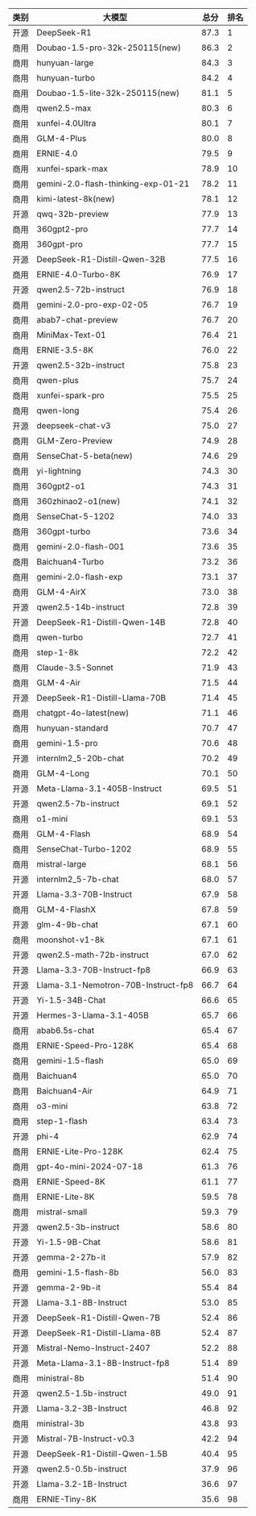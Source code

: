 
| 类别 | 大模型                         | 总分  | 排名 |
|-----|------------------------------|------|----|
|开源|DeepSeek-R1|87.3|1|
|商用|Doubao-1.5-pro-32k-250115(new)|86.3|2|
|商用|hunyuan-large|84.3|3|
|商用|hunyuan-turbo|84.2|4|
|商用|Doubao-1.5-lite-32k-250115(new)|81.1|5|
|商用|qwen2.5-max|80.3|6|
|商用|xunfei-4.0Ultra|80.1|7|
|商用|GLM-4-Plus|80.0|8|
|商用|ERNIE-4.0|79.5|9|
|商用|xunfei-spark-max|78.9|10|
|商用|gemini-2.0-flash-thinking-exp-01-21|78.2|11|
|商用|kimi-latest-8k(new)|78.1|12|
|开源|qwq-32b-preview|77.9|13|
|商用|360gpt2-pro|77.7|14|
|商用|360gpt-pro|77.7|15|
|开源|DeepSeek-R1-Distill-Qwen-32B|77.5|16|
|商用|ERNIE-4.0-Turbo-8K|76.9|17|
|开源|qwen2.5-72b-instruct|76.9|18|
|商用|gemini-2.0-pro-exp-02-05|76.7|19|
|商用|abab7-chat-preview|76.7|20|
|商用|MiniMax-Text-01|76.4|21|
|商用|ERNIE-3.5-8K|76.0|22|
|开源|qwen2.5-32b-instruct|75.8|23|
|商用|qwen-plus|75.7|24|
|商用|xunfei-spark-pro|75.5|25|
|商用|qwen-long|75.4|26|
|开源|deepseek-chat-v3|75.0|27|
|商用|GLM-Zero-Preview|74.9|28|
|商用|SenseChat-5-beta(new)|74.6|29|
|商用|yi-lightning|74.3|30|
|商用|360gpt2-o1|74.3|31|
|商用|360zhinao2-o1(new)|74.1|32|
|商用|SenseChat-5-1202|74.0|33|
|商用|360gpt-turbo|73.6|34|
|商用|gemini-2.0-flash-001|73.6|35|
|商用|Baichuan4-Turbo|73.2|36|
|商用|gemini-2.0-flash-exp|73.1|37|
|商用|GLM-4-AirX|73.0|38|
|开源|qwen2.5-14b-instruct|72.8|39|
|开源|DeepSeek-R1-Distill-Qwen-14B|72.8|40|
|商用|qwen-turbo|72.7|41|
|商用|step-1-8k|72.2|42|
|商用|Claude-3.5-Sonnet|71.9|43|
|商用|GLM-4-Air|71.5|44|
|开源|DeepSeek-R1-Distill-Llama-70B|71.4|45|
|商用|chatgpt-4o-latest(new)|71.1|46|
|商用|hunyuan-standard|70.7|47|
|商用|gemini-1.5-pro|70.6|48|
|开源|internlm2_5-20b-chat|70.2|49|
|商用|GLM-4-Long|70.1|50|
|开源|Meta-Llama-3.1-405B-Instruct|69.5|51|
|开源|qwen2.5-7b-instruct|69.1|52|
|商用|o1-mini|69.1|53|
|商用|GLM-4-Flash|68.9|54|
|商用|SenseChat-Turbo-1202|68.9|55|
|商用|mistral-large|68.1|56|
|开源|internlm2_5-7b-chat|68.0|57|
|开源|Llama-3.3-70B-Instruct|67.9|58|
|商用|GLM-4-FlashX|67.8|59|
|开源|glm-4-9b-chat|67.1|60|
|商用|moonshot-v1-8k|67.1|61|
|开源|qwen2.5-math-72b-instruct|67.0|62|
|开源|Llama-3.3-70B-Instruct-fp8|66.9|63|
|开源|Llama-3.1-Nemotron-70B-Instruct-fp8|66.7|64|
|开源|Yi-1.5-34B-Chat|66.6|65|
|开源|Hermes-3-Llama-3.1-405B|65.7|66|
|商用|abab6.5s-chat|65.4|67|
|商用|ERNIE-Speed-Pro-128K|65.4|68|
|商用|gemini-1.5-flash|65.0|69|
|商用|Baichuan4|65.0|70|
|商用|Baichuan4-Air|64.9|71|
|商用|o3-mini|63.8|72|
|商用|step-1-flash|63.4|73|
|开源|phi-4|62.9|74|
|商用|ERNIE-Lite-Pro-128K|62.4|75|
|商用|gpt-4o-mini-2024-07-18|61.3|76|
|商用|ERNIE-Speed-8K|61.1|77|
|商用|ERNIE-Lite-8K|59.5|78|
|商用|mistral-small|59.3|79|
|开源|qwen2.5-3b-instruct|58.6|80|
|开源|Yi-1.5-9B-Chat|58.6|81|
|开源|gemma-2-27b-it|57.9|82|
|商用|gemini-1.5-flash-8b|56.0|83|
|开源|gemma-2-9b-it|55.4|84|
|开源|Llama-3.1-8B-Instruct|53.0|85|
|开源|DeepSeek-R1-Distill-Qwen-7B|52.4|86|
|开源|DeepSeek-R1-Distill-Llama-8B|52.4|87|
|开源|Mistral-Nemo-Instruct-2407|52.2|88|
|开源|Meta-Llama-3.1-8B-Instruct-fp8|51.4|89|
|商用|ministral-8b|51.4|90|
|开源|qwen2.5-1.5b-instruct|49.0|91|
|开源|Llama-3.2-3B-Instruct|46.8|92|
|商用|ministral-3b|43.8|93|
|开源|Mistral-7B-Instruct-v0.3|42.2|94|
|开源|DeepSeek-R1-Distill-Qwen-1.5B|40.4|95|
|开源|qwen2.5-0.5b-instruct|37.9|96|
|开源|Llama-3.2-1B-Instruct|36.6|97|
|商用|ERNIE-Tiny-8K|35.6|98|

